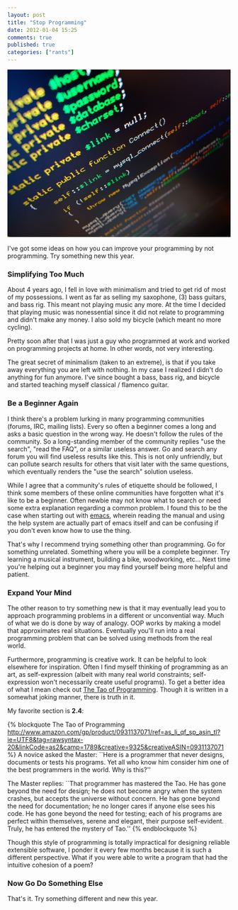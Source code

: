 ```yaml
---
layout: post
title: "Stop Programming"
date: 2012-01-04 15:25
comments: true
published: true
categories: ["rants"]
---
```


<img src="/images/stop-programming.jpg" alt="Stop Programming" class="center"/>

I've got some ideas on how you can improve your programming by not
programming.  Try something new this year.

<!--more-->

### Simplifying Too Much

About 4 years ago, I fell in love with minimalism and tried to get rid of most of my possessions.  I went as far as selling my saxophone, (3) bass guitars,  and bass rig.  This meant not playing music any more.  At the time I decided that playing music was nonessential since it did not relate to programming and didn't make any money.  I also sold my bicycle (which meant no more cycling).

Pretty soon after that I was just a guy who programmed at work and
worked on programming projects at home.  In other words, not very interesting.

The great secret of minimalism (taken to an extreme), is that if you
take away everything you are left with nothing.  In my case I realized
I didn't do anything for fun anymore.  I've since bought a bass,
bass rig, and bicycle and started teaching myself classical / flamenco guitar.

### Be a Beginner Again

I think there's a problem lurking in many programming communities
(forums, IRC, mailing lists).  Every so often a beginner comes a long
and asks a basic question in the wrong way.  He doesn't follow the
rules of the community.  So a long-standing member of the community
replies "use the search", "read the FAQ",  or a similar useless
answer.  Go and search any forum you will find useless results like
this.  This is not only unfriendly, but can pollute search results for
others that visit later with the same questions, which eventually
renders the "use the search" solution useless.

While I agree that a community's rules of etiquette should be
followed, I think some members of these online communities have
forgotten what it's like to be a beginner.  Often newbie may not
know what to search or need some extra explanation regarding a common
problem. I found this to be the case when starting out with [emacs](/blog/categories/learn-emacs/),
wherein reading the manual and using the help system are actually part
of emacs itself and can be confusing if you don't even know how to use
the thing.

That's why I recommend trying something other than programming.  Go
for something unrelated.  Something where you will be a complete
beginner.  Try learning a musical instrument, building a bike,
woodworking, etc...  Next time you're helping out a beginner you may
find yourself being more helpful and patient.

### Expand Your Mind

The other reason to try something new is that it may eventually lead
you to approach programming problems in a different or unconvential
way.  Much of what we do is done by way of analogy.  OOP works by
making a model that approximates real situations.  Eventually you'll
run into a real programming problem that can be solved using methods
from the real world.

Furthermore, programming is creative work.  It can be helpful to look
elsewhere for inspiration.  Often I find myself thinking of
programming as an art, as self-expression (albeit with many real world
constraints; self-expression won't necessarily create useful
programs).  To get a better idea of what I mean check out <a
href="http://www.amazon.com/gp/product/0931137071/ref=as_li_qf_sp_asin_tl?ie=UTF8&tag=rawsyntax-20&linkCode=as2&camp=1789&creative=9325&creativeASIN=0931137071">The Tao of Programming</a><img src="http://www.assoc-amazon.com/e/ir?t=rawsyntax-20&l=as2&o=1&a=0931137071" width="1" height="1" border="0" alt="" style="border:none !important; margin:0px !important;" />.  Though it is written in a somewhat joking
manner, there is truth in it.

My favorite section is __2.4__:

{% blockquote The Tao of Programming http://www.amazon.com/gp/product/0931137071/ref=as_li_qf_sp_asin_tl?ie=UTF8&tag=rawsyntax-20&linkCode=as2&camp=1789&creative=9325&creativeASIN=0931137071 %}
A novice asked the Master: ``Here is a programmer that never designs, documents or tests his programs. Yet all who know him consider him one of the best programmers in the world. Why is this?''

The Master replies: ``That programmer has mastered the Tao. He has
gone beyond the need for design; he does not become angry when the
system crashes, but accepts the universe without concern. He has gone
beyond the need for documentation; he no longer cares if anyone else
sees his code. He has gone beyond the need for testing; each of his
programs are perfect within themselves, serene and elegant, their
purpose self-evident. Truly, he has entered the mystery of Tao.''
{% endblockquote %}

Though this style of programming is totally impractical for designing
reliable extensible software, I ponder it every few months because
it is such a different perspective.  What if you were able to write a
program that had the intuitive cohesion of a poem?

### Now Go Do Something Else

That's it.  Try something different and new this year.
